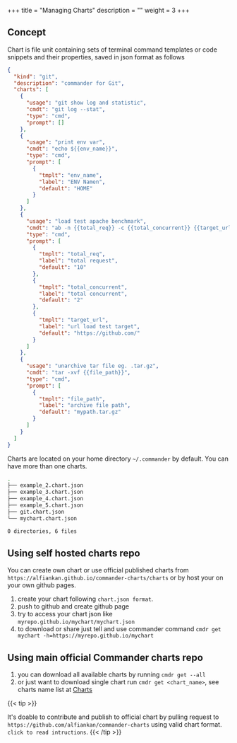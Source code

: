+++
title = "Managing Charts"
description = ""
weight = 3
+++

## Concept
Chart is file unit containing sets of terminal command templates or code snippets and their properties, saved in json format as follows

```json
{
  "kind": "git",
  "description": "commander for Git",
  "charts": [
    {
      "usage": "git show log and statistic",
      "cmdt": "git log --stat",
      "type": "cmd",
      "prompt": []
    },
    {
      "usage": "print env var",
      "cmdt": "echo ${{env_name}}",
      "type": "cmd",
      "prompt": [
        {
          "tmplt": "env_name",
          "label": "ENV Namen",
          "default": "HOME"
        }
      ]
    },
    {
      "usage": "load test apache benchmark",
      "cmdt": "ab -n {{total_req}} -c {{total_concurrent}} {{target_url}} ",
      "type": "cmd",
      "prompt": [
        {
          "tmplt": "total_req",
          "label": "total request",
          "default": "10"
        },
        {
          "tmplt": "total_concurrent",
          "label": "total concurrent",
          "default": "2"
        },
        {
          "tmplt": "target_url",
          "label": "url load test target",
          "default": "https://github.com/"
        }
      ]
    },
    {
      "usage": "unarchive tar file eg. .tar.gz",
      "cmdt": "tar -xvf {{file_path}}",
      "type": "cmd",
      "prompt": [
        {
          "tmplt": "file_path",
          "label": "archive file path",
          "default": "mypath.tar.gz"
        }
      ]
    }
  ]
}
```

Charts are located on your home directory `~/.commander` by default. You can have more than one charts.
```bash
.
├── example_2.chart.json
├── example_3.chart.json
├── example_4.chart.json
├── example_5.chart.json
├── git.chart.json
└── mychart.chart.json

0 directories, 6 files
```

## Using self hosted charts repo
You can create own chart or use official published charts from `https://alfiankan.github.io/commander-charts/charts` or by host your on your own github pages.
1. create your chart following `chart.json format`.
2. push to github and create github page
3. try to access your chart json like `myrepo.github.io/mychart/mychart.json`
4. to download or share just tell and use commander command `cmdr get mychart -h=https://myrepo.github.io/mychart`





## Using main official Commander charts repo
1. you can download all available charts by running `cmdr get --all`
2. or just want to download single chart run `cmdr get <chart_name>`, see charts name list at [Charts](/charts)

{{< tip >}}

It's doable to contribute and publish to official chart by pulling request to `https://github.com/alfiankan/commander-charts` using valid chart format. `click to read intructions`.
{{< /tip >}}

